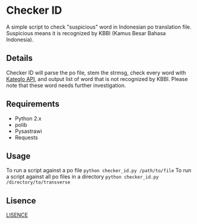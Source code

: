 # Checker ID

A simple script to check "suspicious" word in Indonesian po translation file. Suspicious means it is recognized by KBBI (Kamus Besar Bahasa Indonesia).

## Details

Checker ID will parse the po file, stem the strmsg, check every word with [Kateglo API](http://kateglo.com/api.php), and output list of word that is not recognized by KBBI. Please note that these word needs further investigation.

## Requirements
* Python 2.x
* polib
* Pysastrawi
* Requests

## Usage
To run a script against a po file
`python checker_id.py /path/to/file`
To run a script against all po files in a directory
`python checker_id.py /directory/to/transverse`

## Lisence

[LISENCE](LISENCE)